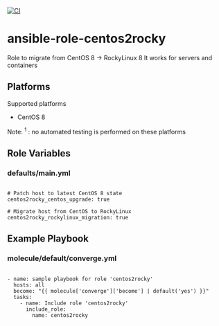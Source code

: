 [![CI](https://github.com/de-it-krachten/ansible-role-centos2rocky/workflows/CI/badge.svg?event=push)](https://github.com/de-it-krachten/ansible-role-centos2rocky/actions?query=workflow%3ACI)


# ansible-role-centos2rocky

Role to migrate from CentOS 8 -> RockyLinux 8
It works for servers and containers


## Platforms

Supported platforms

- CentOS 8

Note:
<sup>1</sup> : no automated testing is performed on these platforms

## Role Variables
### defaults/main.yml
<pre><code>
# Patch host to latest CentOS 8 state
centos2rocky_centos_upgrade: true

# Migrate host from CentOS to RockyLinux
centos2rocky_rockylinux_migration: true
</pre></code>



## Example Playbook
### molecule/default/converge.yml
<pre><code>
- name: sample playbook for role 'centos2rocky'
  hosts: all
  become: "{{ molecule['converge']['become'] | default('yes') }}"
  tasks:
    - name: Include role 'centos2rocky'
      include_role:
        name: centos2rocky
</pre></code>
